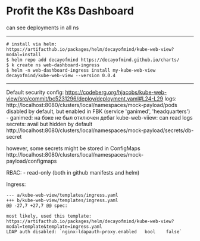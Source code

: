# Profit the K8s Dashboard



can see deployments in all ns


---
```
# install via helm: https://artifacthub.io/packages/helm/decayofmind/kube-web-view?modal=install
$ helm repo add decayofmind https://decayofmind.github.io/charts/
$ k create ns web-dashboard-ingress
$ helm -n web-dashboard-ingress install my-kube-web-view decayofmind/kube-web-view --version 0.0.4
```
---


<!-- TODO: develop фронт и бэк на django -->

Default security config:
    https://codeberg.org/hjacobs/kube-web-view/src/commit/bc5231296/deploy/deployment.yaml#L24-L29
    logs:
        http://localhost:8080/clusters/local/namespaces/mock-payload/pods
        disabled by default, but enabled in FBK (service 'ganimed', 'headquarters')
        - ganimed:
            на бэке не был отключен дебаг
            kube-web-viiew: can read logs
    secrets:
        avail but hidden by default
        http://localhost:8080/clusters/local/namespaces/mock-payload/secrets/db-secret

however, some secrets might be stored in ConfigMaps
    http://localhost:8080/clusters/local/namespaces/mock-payload/configmaps

RBAC:
    - read-only (both in github manifests and helm)

Ingress:
```
--- a/kube-web-view/templates/ingress.yaml
+++ b/kube-web-view/templates/ingress.yaml
@@ -27,7 +27,7 @@ spec:
```
    most likely, used this template: https://artifacthub.io/packages/helm/decayofmind/kube-web-view?modal=template&template=ingress.yaml
    LDAP auth disabled: `nginx-ldapauth-proxy.enabled	bool	false`





